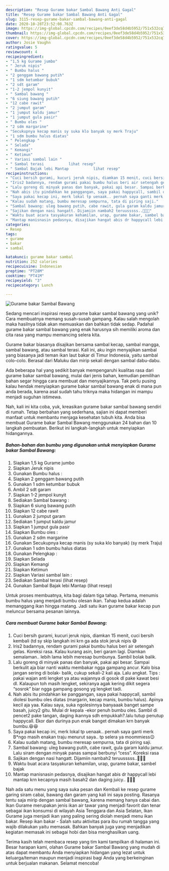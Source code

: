 ```yaml
---
description: "Resep Gurame bakar Sambal Bawang Anti Gagal"
title: "Resep Gurame bakar Sambal Bawang Anti Gagal"
slug: 3115-resep-gurame-bakar-sambal-bawang-anti-gagal
date: 2020-10-28T23:52:08.763Z
image: https://img-global.cpcdn.com/recipes/0eef3de58d4b5952/751x532cq70/gurame-bakar-sambal-bawang-foto-resep-utama.jpg
thumbnail: https://img-global.cpcdn.com/recipes/0eef3de58d4b5952/751x532cq70/gurame-bakar-sambal-bawang-foto-resep-utama.jpg
cover: https://img-global.cpcdn.com/recipes/0eef3de58d4b5952/751x532cq70/gurame-bakar-sambal-bawang-foto-resep-utama.jpg
author: Josie Vaughn
ratingvalue: 5
reviewcount: 4
recipeingredient:
- "1,5 kg Gurame jumbo"
- " Jeruk nipis"
- " Bumbu halus "
- "2 genggam bawang putih"
- "1 sdm ketumbar bubuk"
- "2 sdt garam"
- "1-2 jempol kunyit"
- " Sambal bawang "
- "6 siung bawang putih"
- "12 cabe rawit"
- "2 jumput garam"
- "1 jumput kaldu jamur"
- "1 jumput gula pasir"
- " Bumbu oles "
- "2 sdm margarine"
- "Secukupnya kecap manis sy suka klo banyak sy merk Traju"
- "1 sdm bumbu halus diatas"
- " Pelengkap "
- " Selada"
- " Kemangi"
- " Ketimun"
- " Variasi sambal lain "
- " Sambal terasi           lihat resep"
- " Sambal Bajak lebi Mantap           lihat resep"
recipeinstructions:
- "Cuci bersih gurami, kucuri jeruk nipis, diamkan 15 menit, cuci bersih kembali (td sy skip langkah ini krn ga ada stok jeruk nipis 😅"
- "Iris2 badannya, rendam gurami pakai bumbu halus beri air setengah gelas. Koreksi rasa. Kalau kurang asin, beri garam lagi. Diamkan semalaman.. lebih lama lebih meresap bumbunya. Sambil bolak balik."
- "Lalu goreng di minyak panas dan banyak, pakai api besar. Sampai berkulit aja biar nanti waktu membakar ngga gampang ancur. Kalo bisa jangan sering di bolak- balik, cukup sekali-2 kali aja. Lalu angkat. Tips : pakai wajan anti lengket ya atau wajannya di gosok dl pake kawat besi dl. Kalaupun toh masih lengket, sekiranya agak kering dikit segera “sosrok” biar ngga gampang gosong yg lengket tadi."
- "Nah abis itu pindahkan ke panggangan, saya pakai happycall, sambil diolesi bumbu oles diatas (margarin, kecap manis, bumbu halus). Apinya kecil aja yaa. Kalau saya, suka ngolesinnya banyaaak banget sampe basah, juicy2 gitu. Mulai dr kepala -ekor penuh bumbu oles. Sambil di pencet2 pake tangan, daging ikannya sdh empukkah?.lalu tutup penutup happycall. Ekor dan durinya pun enak banget dimakan krn banyak bumbu.😆😆"
- "Saya pakai kecap ini, merk lokal tp uenaak.. pernah saya ganti merk B*ngo masih enakan traju menurut saya.. tp selera ya moommiess😉"
- "Kalau sudah matang, bumbu meresap sempurna, tata di piring saji."
- "Sambal bawang: uleg bawang putih, cabe rawit, gula garam kaldu jamur. Lalu siram dengan minyak panas sampai berbunyi “cess”. Koreksi rasa"
- "Sajikan dengan nasi hangatt. Dijamiin nambah2 teruusssss..🥰🥰🥰"
- "Waktu buat acara tasyakuran kehamilan, urap, gurame bakar, sambel bajak"
- "Mantap manisnasin pedasnya, disajikan hangat abis dr happycall lebi mantap krn kecapnya masih basah2 dan daging juicy.. 🤤🤤🤤"
categories:
- Resep
tags:
- gurame
- bakar
- sambal

katakunci: gurame bakar sambal 
nutrition: 252 calories
recipecuisine: Indonesian
preptime: "PT28M"
cooktime: "PT41M"
recipeyield: "3"
recipecategory: Lunch

---
```



![Gurame bakar Sambal Bawang](https://img-global.cpcdn.com/recipes/0eef3de58d4b5952/751x532cq70/gurame-bakar-sambal-bawang-foto-resep-utama.jpg)

Sedang mencari inspirasi resep gurame bakar sambal bawang yang unik? Cara membuatnya memang susah-susah gampang. Kalau salah mengolah maka hasilnya tidak akan memuaskan dan bahkan tidak sedap. Padahal gurame bakar sambal bawang yang enak harusnya sih memiliki aroma dan cita rasa yang mampu memancing selera kita.

Gurame bakar biasanya disajikan bersama sambal kecap, sambal mangga, sambal bawang, atau sambal terasi. Kali ini, aku ingin menyajikan sambal yang biasanya jadi teman ikan laut bakar di Timur Indonesia, yaitu sambal colo-colo. Berasal dari Maluku dan mirip sekali dengan sambal dabu-dabu.

Ada beberapa hal yang sedikit banyak mempengaruhi kualitas rasa dari gurame bakar sambal bawang, mulai dari jenis bahan, kemudian pemilihan bahan segar hingga cara membuat dan menyajikannya. Tak perlu pusing kalau hendak menyiapkan gurame bakar sambal bawang enak di mana pun anda berada, karena asal sudah tahu triknya maka hidangan ini mampu menjadi suguhan istimewa.


Nah, kali ini kita coba, yuk, kreasikan gurame bakar sambal bawang sendiri di rumah. Tetap berbahan yang sederhana, sajian ini dapat memberi manfaat untuk membantu menjaga kesehatan tubuh kita. Anda bisa membuat Gurame bakar Sambal Bawang menggunakan 24 bahan dan 10 langkah pembuatan. Berikut ini langkah-langkah untuk menyiapkan hidangannya.

<!--inarticleads1-->

##### Bahan-bahan dan bumbu yang digunakan untuk menyiapkan Gurame bakar Sambal Bawang:

1. Siapkan 1,5 kg Gurame jumbo
1. Siapkan  Jeruk nipis
1. Gunakan  Bumbu halus :
1. Siapkan 2 genggam bawang putih
1. Gunakan 1 sdm ketumbar bubuk
1. Ambil 2 sdt garam
1. Siapkan 1-2 jempol kunyit
1. Sediakan  Sambal bawang :
1. Siapkan 6 siung bawang putih
1. Siapkan 12 cabe rawit
1. Gunakan 2 jumput garam
1. Sediakan 1 jumput kaldu jamur
1. Siapkan 1 jumput gula pasir
1. Siapkan  Bumbu oles :
1. Gunakan 2 sdm margarine
1. Gunakan Secukupnya kecap manis (sy suka klo banyak) (sy merk Traju)
1. Gunakan 1 sdm bumbu halus diatas
1. Gunakan  Pelengkap :
1. Siapkan  Selada
1. Siapkan  Kemangi
1. Siapkan  Ketimun
1. Siapkan  Variasi sambal lain :
1. Sediakan  Sambal terasi           (lihat resep)
1. Gunakan  Sambal Bajak lebi Mantap           (lihat resep)


Untuk proses membuatnya, kita bagi dalam tiga tahap. Pertama, menumis bumbu halus yang menjadi bumbu olesan ikan. Tahap kedua adalah memanggang ikan hingga matang. Jadi satu ikan gurame bakar kecap pun meluncur bersama pesanan lainnya. 

<!--inarticleads2-->

##### Cara membuat Gurame bakar Sambal Bawang:

1. Cuci bersih gurami, kucuri jeruk nipis, diamkan 15 menit, cuci bersih kembali (td sy skip langkah ini krn ga ada stok jeruk nipis 😅
1. Iris2 badannya, rendam gurami pakai bumbu halus beri air setengah gelas. Koreksi rasa. Kalau kurang asin, beri garam lagi. Diamkan semalaman.. lebih lama lebih meresap bumbunya. Sambil bolak balik.
1. Lalu goreng di minyak panas dan banyak, pakai api besar. Sampai berkulit aja biar nanti waktu membakar ngga gampang ancur. Kalo bisa jangan sering di bolak- balik, cukup sekali-2 kali aja. Lalu angkat. Tips : pakai wajan anti lengket ya atau wajannya di gosok dl pake kawat besi dl. Kalaupun toh masih lengket, sekiranya agak kering dikit segera “sosrok” biar ngga gampang gosong yg lengket tadi.
1. Nah abis itu pindahkan ke panggangan, saya pakai happycall, sambil diolesi bumbu oles diatas (margarin, kecap manis, bumbu halus). Apinya kecil aja yaa. Kalau saya, suka ngolesinnya banyaaak banget sampe basah, juicy2 gitu. Mulai dr kepala -ekor penuh bumbu oles. Sambil di pencet2 pake tangan, daging ikannya sdh empukkah?.lalu tutup penutup happycall. Ekor dan durinya pun enak banget dimakan krn banyak bumbu.😆😆
1. Saya pakai kecap ini, merk lokal tp uenaak.. pernah saya ganti merk B*ngo masih enakan traju menurut saya.. tp selera ya moommiess😉
1. Kalau sudah matang, bumbu meresap sempurna, tata di piring saji.
1. Sambal bawang: uleg bawang putih, cabe rawit, gula garam kaldu jamur. Lalu siram dengan minyak panas sampai berbunyi “cess”. Koreksi rasa
1. Sajikan dengan nasi hangatt. Dijamiin nambah2 teruusssss..🥰🥰🥰
1. Waktu buat acara tasyakuran kehamilan, urap, gurame bakar, sambel bajak
1. Mantap manisnasin pedasnya, disajikan hangat abis dr happycall lebi mantap krn kecapnya masih basah2 dan daging juicy.. 🤤🤤🤤


Nah ada satu menu yang saya suka pesan dan Kembali ke resep gurame garing siram cabai, bawang dan garam yang kali ini saya posting. Rasanya tentu saja mirip dengan sambal bawang, karena memang hanya cabai dan. Ikan Gurame merupakan jenis ikan air tawar yang menjadi favorit dan tenar sebagai ikan konsumsi di wilayah Asia Tenggara dan Asia Selatan, Ikan Gurame juga menjadi ikan yang paling sering diolah menjadi menu ikan bakar. Resep ikan bakar - Salah satu aktivitas para ibu rumah tangga yang wajib dilakukan yaitu memasak. Bahkan banyak juga yang menjadikan kegiatan memasak ini sebagai hobi dan bisa menghasilkan uang. 

Terima kasih telah membaca resep yang tim kami tampilkan di halaman ini. Besar harapan kami, olahan Gurame bakar Sambal Bawang yang mudah di atas dapat membantu Anda menyiapkan hidangan yang lezat untuk keluarga/teman maupun menjadi inspirasi bagi Anda yang berkeinginan untuk berjualan makanan. Selamat mencoba!

